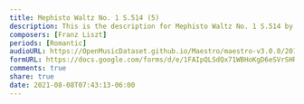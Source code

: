 ```yaml
---
title: Mephisto Waltz No. 1 S.514 (5)
description: This is the description for Mephisto Waltz No. 1 S.514 by Franz Liszt
composers: [Franz Liszt]
periods: [Romantic]
audioURL: https://OpenMusicDataset.github.io/Maestro/maestro-v3.0.0/2014/MIDI-UNPROCESSED_04-08-12_R3_2014_MID--AUDIO_04_R3_2014_wav--2.midi
formURL: https://docs.google.com/forms/d/e/1FAIpQLSdQx71WBHoKgD6eSVrSHRQCLNOIJEhNXyGqTHF_nVLaLQvQnQ/viewform
comments: true
share: true
date: 2021-08-08T07:43:13-06:00
---
```

